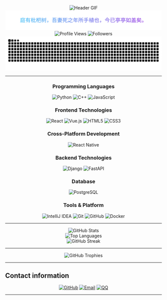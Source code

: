 <div style="text-align: center;">
  <img src="resource/gifff.gif" alt="Header GIF"/>
</div>

<div style="text-align: center;">
  <img src="resource/signature.svg" alt="Signature"/>
</div>

<div style="text-align: center;">
  <img src="https://komarev.com/ghpvc/?username=chulingera2025&style=flat-square&color=blue" alt="Profile Views"/>
  <img src="https://img.shields.io/github/followers/chulingera2025?label=Followers&style=social" alt="Followers"/>
</div>


<div style="text-align: center;">
  <img src="https://github.com/chulingera2025/chulingera2025/raw/output/github-contribution-grid-snake.svg" alt="Snake Animation" />
</div>

---

<div style="text-align: center;">

### Programming Languages

![Python](https://img.shields.io/badge/Python-3776AB?style=for-the-badge&logo=python&logoColor=white)
![C++](https://img.shields.io/badge/C++-00599C?style=for-the-badge&logo=c%2B%2B&logoColor=white)
![JavaScript](https://img.shields.io/badge/JavaScript-F7DF1E?style=for-the-badge&logo=javascript&logoColor=black)

### Frontend Technologies

![React](https://img.shields.io/badge/React-20232A?style=for-the-badge&logo=react&logoColor=61DAFB)
![Vue.js](https://img.shields.io/badge/Vue.js-35495E?style=for-the-badge&logo=vue.js&logoColor=4FC08D)
![HTML5](https://img.shields.io/badge/HTML5-E34F26?style=for-the-badge&logo=html5&logoColor=white)
![CSS3](https://img.shields.io/badge/CSS3-1572B6?style=for-the-badge&logo=css3&logoColor=white)

### Cross-Platform Development

![React Native](https://img.shields.io/badge/React_Native-20232A?style=for-the-badge&logo=react&logoColor=61DAFB)

### Backend Technologies

![Django](https://img.shields.io/badge/Django-092E20?style=for-the-badge&logo=django&logoColor=white)
![FastAPI](https://img.shields.io/badge/FastAPI-005571?style=for-the-badge&logo=fastapi)

### Database

![PostgreSQL](https://img.shields.io/badge/PostgreSQL-316192?style=for-the-badge&logo=postgresql&logoColor=white)

### Tools & Platform

![IntelliJ IDEA](https://img.shields.io/badge/IntelliJ_IDEA-000000.svg?style=for-the-badge&logo=intellij-idea&logoColor=white)
![Git](https://img.shields.io/badge/Git-F05032?style=for-the-badge&logo=git&logoColor=white)
![GitHub](https://img.shields.io/badge/GitHub-100000?style=for-the-badge&logo=github&logoColor=white)
![Docker](https://img.shields.io/badge/Docker-2496ED?style=for-the-badge&logo=docker&logoColor=white)

</div>

---

<div style="text-align: center;">
  <img src="https://github-readme-stats.vercel.app/api?username=chulingera2025&show_icons=true&theme=radical&hide_border=true" alt="GitHub Stats" />
</div>

<div style="text-align: center;">
  <img src="https://github-readme-stats.vercel.app/api/top-langs/?username=chulingera2025&layout=compact&theme=radical&hide_border=true" alt="Top Languages" />
</div>

<div style="text-align: center;">
  <img src="https://github-readme-streak-stats.herokuapp.com/?user=chulingera2025&theme=radical&hide_border=true" alt="GitHub Streak" />
</div>

---

<div style="text-align: center;">
  <img src="https://github-profile-trophy.vercel.app/?username=chulingera2025&theme=radical&no-frame=true&no-bg=false&margin-w=4" alt="GitHub Trophies" />
</div>

---

## Contact information

<div style="text-align: center;">

[![GitHub](https://img.shields.io/badge/GitHub-100000?style=for-the-badge&logo=github&logoColor=white)](https://github.com/chulingera2025)
[![Email](https://img.shields.io/badge/Email-D14836?style=for-the-badge&logo=gmail&logoColor=white)](mailto:chulingera2025@gmail.com)
[![QQ](https://img.shields.io/badge/QQ-EB1923?style=for-the-badge&logo=tencent-qq&logoColor=white)](http://wpa.qq.com/msgrd?v=3&uin=3605502220&site=qq&menu=yes)

</div>

---